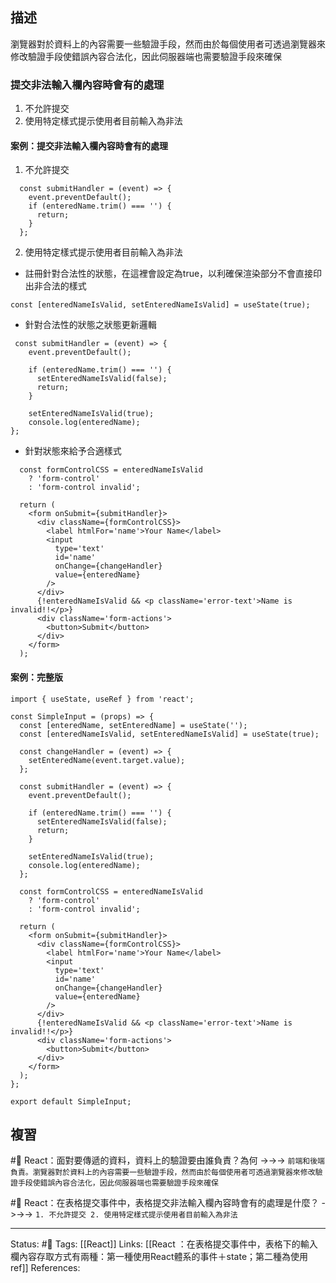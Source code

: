 ## 描述


瀏覽器對於資料上的內容需要一些驗證手段，然而由於每個使用者可透過瀏覽器來修改驗證手段使錯誤內容合法化，因此伺服器端也需要驗證手段來確保

### 提交非法輸入欄內容時會有的處理

1. 不允許提交
2. 使用特定樣式提示使用者目前輸入為非法

#### 案例：提交非法輸入欄內容時會有的處理

1. 不允許提交

```
  const submitHandler = (event) => {
    event.preventDefault();
    if (enteredName.trim() === '') {
      return;
    }
  };
```

2. 使用特定樣式提示使用者目前輸入為非法
- 註冊針對合法性的狀態，在這裡會設定為true，以利確保渲染部分不會直接印出非合法的樣式
```
const [enteredNameIsValid, setEnteredNameIsValid] = useState(true);
```
- 針對合法性的狀態之狀態更新邏輯
```
 const submitHandler = (event) => {
    event.preventDefault();

    if (enteredName.trim() === '') {
      setEnteredNameIsValid(false);
      return;
    }

    setEnteredNameIsValid(true);
    console.log(enteredName);
};
```
- 針對狀態來給予合適樣式
```
  const formControlCSS = enteredNameIsValid
    ? 'form-control'
    : 'form-control invalid';

  return (
    <form onSubmit={submitHandler}>
      <div className={formControlCSS}>
        <label htmlFor='name'>Your Name</label>
        <input
          type='text'
          id='name'
          onChange={changeHandler}
          value={enteredName}
        />
      </div>
      {!enteredNameIsValid && <p className='error-text'>Name is invalid!!</p>}
      <div className='form-actions'>
        <button>Submit</button>
      </div>
    </form>
  );
```

#### 案例：完整版
```
import { useState, useRef } from 'react';

const SimpleInput = (props) => {
  const [enteredName, setEnteredName] = useState('');
  const [enteredNameIsValid, setEnteredNameIsValid] = useState(true);

  const changeHandler = (event) => {
    setEnteredName(event.target.value);
  };

  const submitHandler = (event) => {
    event.preventDefault();

    if (enteredName.trim() === '') {
      setEnteredNameIsValid(false);
      return;
    }

    setEnteredNameIsValid(true);
    console.log(enteredName);
  };

  const formControlCSS = enteredNameIsValid
    ? 'form-control'
    : 'form-control invalid';

  return (
    <form onSubmit={submitHandler}>
      <div className={formControlCSS}>
        <label htmlFor='name'>Your Name</label>
        <input
          type='text'
          id='name'
          onChange={changeHandler}
          value={enteredName}
        />
      </div>
      {!enteredNameIsValid && <p className='error-text'>Name is invalid!!</p>}
      <div className='form-actions'>
        <button>Submit</button>
      </div>
    </form>
  );
};

export default SimpleInput;
```

## 複習


#🧠 React：面對要傳遞的資料，資料上的驗證要由誰負責？為何 ->->-> `前端和後端負責。瀏覽器對於資料上的內容需要一些驗證手段，然而由於每個使用者可透過瀏覽器來修改驗證手段使錯誤內容合法化，因此伺服器端也需要驗證手段來確保`
<!--SR:!2022-10-25,3,250-->

#🧠 React：在表格提交事件中，表格提交非法輸入欄內容時會有的處理是什麼？ ->->-> `1. 不允許提交 2. 使用特定樣式提示使用者目前輸入為非法`
<!--SR:!2022-11-04,10,250-->


---
Status: #🌱 
Tags:
[[React]]
Links:
[[React ：在表格提交事件中，表格下的輸入欄內容存取方式有兩種：第一種使用React體系的事件＋state；第二種為使用ref]]
References: